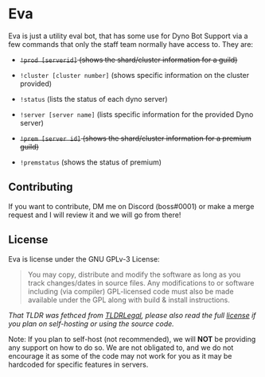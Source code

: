 # Eva 
Eva is just a utility eval bot, that has some use for Dyno Bot Support via a few commands that only the staff team normally have access to. They are: 
- ~~`!prod [serverid]` (shows the shard/cluster information for a guild)~~

- `!cluster [cluster number]` (shows specific information on the cluster provided)

- `!status` (lists the status of each dyno server)

- `!server [server name]` (lists specific information for the provided Dyno server)

- ~~`!prem [server id]` (shows the shard/cluster information for a premium guild)~~

- `!premstatus` (shows the status of premium)

## Contributing 
If you want to contribute, DM me on Discord (boss#0001) or make a merge request and I will review it and we will go from there! 

## License 
Eva is license under the GNU GPLv-3 License: 
> You may copy, distribute and modify the software as long as you track changes/dates in source files. Any modifications to or software including (via compiler) GPL-licensed code must also be made available under the GPL along with build & install instructions.

*That TLDR was fethced from [TLDRLegal](https://tldrlegal.com/license/gnu-general-public-license-v3-(gpl-3)), please also read the full [license](https://github.com/Bossaidy/eva/blob/master/LICENSE) if you plan on self-hosting or using the source code.* 

Note: If you plan to self-host (not recommended), we will **NOT** be providing any support on how to do so. We are not obligated to, and we do not encourage it as some of the code may not work for you as it may be hardcoded for specific features in servers. 